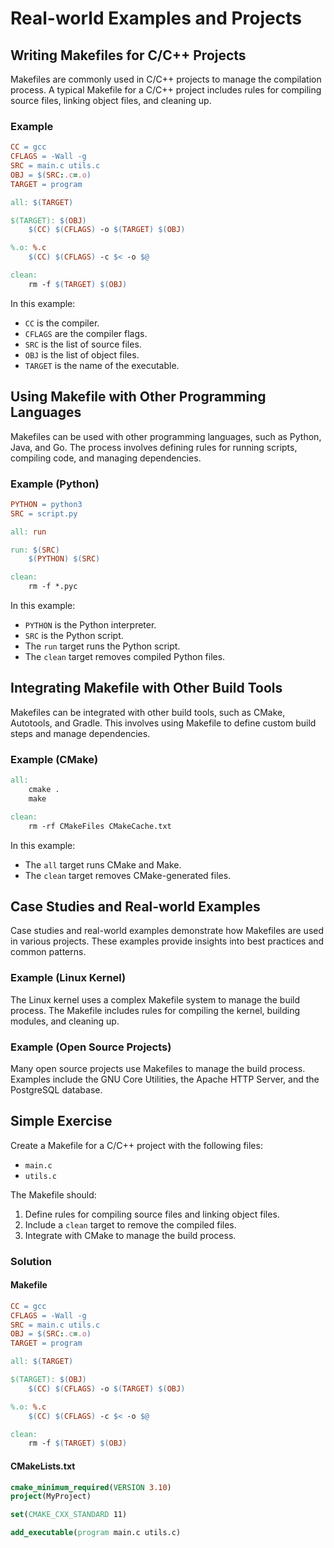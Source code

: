 # Real-world Examples and Projects

## Writing Makefiles for C/C++ Projects
Makefiles are commonly used in C/C++ projects to manage the compilation process. A typical Makefile for a C/C++ project includes rules for compiling source files, linking object files, and cleaning up.

### Example
```makefile
CC = gcc
CFLAGS = -Wall -g
SRC = main.c utils.c
OBJ = $(SRC:.c=.o)
TARGET = program

all: $(TARGET)

$(TARGET): $(OBJ)
    $(CC) $(CFLAGS) -o $(TARGET) $(OBJ)

%.o: %.c
    $(CC) $(CFLAGS) -c $< -o $@

clean:
    rm -f $(TARGET) $(OBJ)
```

In this example:
- `CC` is the compiler.
- `CFLAGS` are the compiler flags.
- `SRC` is the list of source files.
- `OBJ` is the list of object files.
- `TARGET` is the name of the executable.

## Using Makefile with Other Programming Languages
Makefiles can be used with other programming languages, such as Python, Java, and Go. The process involves defining rules for running scripts, compiling code, and managing dependencies.

### Example (Python)
```makefile
PYTHON = python3
SRC = script.py

all: run

run: $(SRC)
    $(PYTHON) $(SRC)

clean:
    rm -f *.pyc
```

In this example:
- `PYTHON` is the Python interpreter.
- `SRC` is the Python script.
- The `run` target runs the Python script.
- The `clean` target removes compiled Python files.

## Integrating Makefile with Other Build Tools
Makefiles can be integrated with other build tools, such as CMake, Autotools, and Gradle. This involves using Makefile to define custom build steps and manage dependencies.

### Example (CMake)
```makefile
all:
    cmake .
    make

clean:
    rm -rf CMakeFiles CMakeCache.txt
```

In this example:
- The `all` target runs CMake and Make.
- The `clean` target removes CMake-generated files.

## Case Studies and Real-world Examples
Case studies and real-world examples demonstrate how Makefiles are used in various projects. These examples provide insights into best practices and common patterns.

### Example (Linux Kernel)
The Linux kernel uses a complex Makefile system to manage the build process. The Makefile includes rules for compiling the kernel, building modules, and cleaning up.

### Example (Open Source Projects)
Many open source projects use Makefiles to manage the build process. Examples include the GNU Core Utilities, the Apache HTTP Server, and the PostgreSQL database.

## Simple Exercise
Create a Makefile for a C/C++ project with the following files:
- `main.c`
- `utils.c`

The Makefile should:
1. Define rules for compiling source files and linking object files.
2. Include a `clean` target to remove the compiled files.
3. Integrate with CMake to manage the build process.

### Solution
#### Makefile
```makefile
CC = gcc
CFLAGS = -Wall -g
SRC = main.c utils.c
OBJ = $(SRC:.c=.o)
TARGET = program

all: $(TARGET)

$(TARGET): $(OBJ)
    $(CC) $(CFLAGS) -o $(TARGET) $(OBJ)

%.o: %.c
    $(CC) $(CFLAGS) -c $< -o $@

clean:
    rm -f $(TARGET) $(OBJ)
```

#### CMakeLists.txt
```cmake
cmake_minimum_required(VERSION 3.10)
project(MyProject)

set(CMAKE_CXX_STANDARD 11)

add_executable(program main.c utils.c)
```

